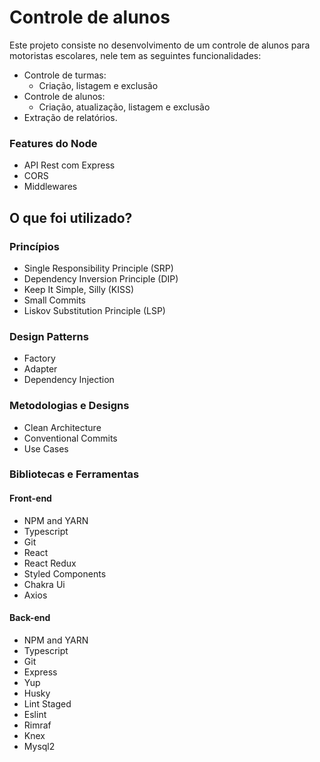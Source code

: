 # Controle de alunos

Este projeto consiste no desenvolvimento de um controle de alunos para motoristas escolares, nele tem as seguintes funcionalidades:

- Controle de turmas:
  - Criação, listagem e exclusão
- Controle de alunos:
  - Criação, atualização, listagem e exclusão
- Extração de relatórios.

### Features do Node

- API Rest com Express
- CORS
- Middlewares

## O que foi utilizado?

### Princípios

- Single Responsibility Principle (SRP)
- Dependency Inversion Principle (DIP)
- Keep It Simple, Silly (KISS)
- Small Commits
- Liskov Substitution Principle (LSP)

### Design Patterns

- Factory
- Adapter
- Dependency Injection

### Metodologias e Designs

- Clean Architecture
- Conventional Commits
- Use Cases

### Bibliotecas e Ferramentas

#### Front-end

- NPM and YARN
- Typescript
- Git
- React
- React Redux
- Styled Components
- Chakra Ui
- Axios

#### Back-end

- NPM and YARN
- Typescript
- Git
- Express
- Yup
- Husky
- Lint Staged
- Eslint
- Rimraf
- Knex
- Mysql2

